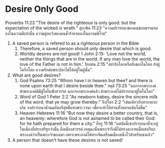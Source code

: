 # Desire Only Good

Proverbs 11:23 "The desire of the righteous is only good: but the expectation of the wicked is wrath."
สุภาษิต 11:23 "ความปรารถนาของคนชอบธรรมจบลงในความดีเท่านั้น ความมุ่งหวังของคนชั่วร้ายจบลงในความพิโรธ"

1. A saved person is refered to as a righteous person in the Bible
	1. Therefore, a saved person should only desire that which is good.
	2. Worldly desires are not good!
		1 John 2:15: 'Love not the world, neither the things that are in the world. If any man love the world, the love of the Father is not in him.'
		1ยอห์น 2:15 "อย่ารักโลกหรือสิ่งของในโลก ถ้าผู้ใดรักโลก ความรักต่อพระบิดาไม่ได้อยู่ในผู้นั้น"
2. What are good desires?
	1. God
		Psalms 73:25 "Whom have I in heaven but thee? and there is none upon earth that I desire beside thee."
		สดุดี 73:25 "นอกจากพระองค์ ข้าพระองค์มิมีผู้ใดในฟ้าสวรรค์ นอกจากพระองค์แล้ว ข้าพระองค์ไม่ปรารถนาผู้ใดในโลก"
	2. Word of God
		1 Peter 2:2 "As newborn babes, desire the sincere milk of the word, that ye may grow thereby:"
		1เปโตร 2:2 "เช่นเดียวกับทารกแรกเกิด จงปรารถนาน้ำนมอันบริสุทธิ์แห่งพระวจนะ เพื่อจะทำให้ท่านทั้งหลายเติบโตขึ้น"
	3. Heaven
		Hebrews 11:16 "But now they desire a better country, that is, an heavenly: wherefore God is not ashamed to be called their God: for he hath prepared for them a city."
		ฮีบรู 11:16 "แต่บัดนี้เขาปรารถนาที่จะอยู่ในเมืองที่ประเสริฐกว่านั้น คือเมืองสวรรค์ เหตุฉะนั้นพระเจ้าจึงมิได้ทรงละอายเมื่อเขาเรียกพระองค์ว่าเป็นพระเจ้าของเขา เพราะพระองค์ได้ทรงจัดเตรียมเมืองหนึ่งไว้สำหรับเขาแล้ว"
3. A person that doesn't have these desires is not saved!